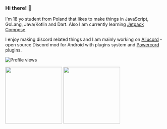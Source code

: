 ### Hi there! 👋
I'm 18 yo student from Poland that likes to make things in JavaScript, GoLang, Java/Kotlin and Dart. Also I am currently learning [Jetpack Compose](https://developer.android.com/jetpack/compose).

I enjoy making discord related things and I am mainly working on [Aliucord](https://github.com/Aliucord/Aliucord) - open source Discord mod for Android with plugins system and [Powercord](https://github.com/powercord-org/powercord) plugins.

![Profile views](https://komarev.com/ghpvc/?username=Juby210)
<p float="left">
  <img src="https://github-readme-stats.vercel.app/api?username=Juby210&show_icons=true&count_private=true&title_color=58a6ff&text_color=9f9f9f&icon_color=58a6ff&bg_color=0d1117" height="180">
  <img src="https://github-readme-stats.vercel.app/api/top-langs/?username=Juby210&langs_count=6&layout=compact&title_color=58a6ff&text_color=9f9f9f&icon_color=58a6ff&bg_color=0d1117" height="180">
</p>

